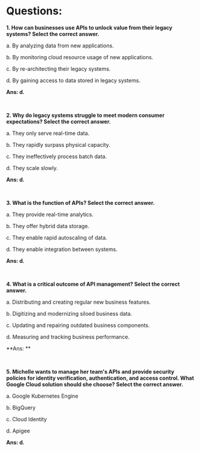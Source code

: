 # Questions:

**1. How can businesses use APIs to unlock value from their legacy systems? Select the correct answer.**

a. By analyzing data from new applications.

b. By monitoring cloud resource usage of new applications.

c. By re-architecting their legacy systems.

d. By gaining access to data stored in legacy systems.

**Ans: d.**

<br/>

**2. Why do legacy systems struggle to meet modern consumer expectations? Select the correct answer.**

a. They only serve real-time data.

b. They rapidly surpass physical capacity.

c. They ineffectively process batch data.

d. They scale slowly.

**Ans: d.**

<br/>

**3. What is the function of APIs? Select the correct answer.**

a. They provide real-time analytics.

b. They offer hybrid data storage.

c. They enable rapid autoscaling of data.

d. They enable integration between systems.

**Ans: d.**

<br/>

**4. What is a critical outcome of API management? Select the correct answer.**

a. Distributing and creating regular new business features.

b. Digitizing and modernizing siloed business data.

c. Updating and repairing outdated business components.

d. Measuring and tracking business performance.

**Ans: **

<br/>

**5. Michelle wants to manage her team's APIs and provide security policies for identity verification, authentication, and access control. What Google Cloud solution should she choose? Select the correct answer.**

a. Google Kubernetes Engine

b. BigQuery

c. Cloud Identity

d. Apigee

**Ans: d.**

<br/>
